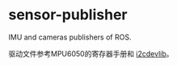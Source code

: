 # sensor-publisher
IMU and cameras publishers of ROS.

驱动文件参考MPU6050的寄存器手册和 [i2cdevlib](https://github.com/jrowberg/i2cdevlib)。